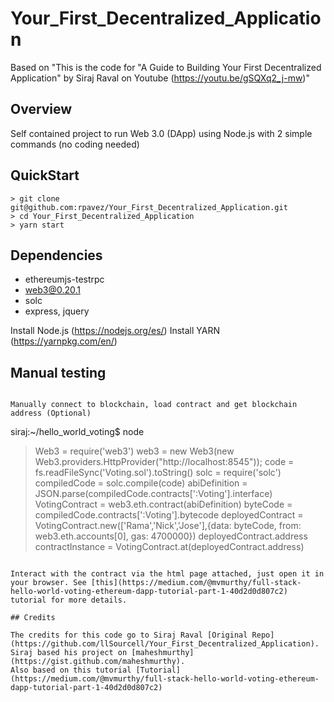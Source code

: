 # Your_First_Decentralized_Application
Based on "This is the code for "A Guide to Building Your First Decentralized Application" by Siraj Raval on Youtube (https://youtu.be/gSQXq2_j-mw)"


## Overview

Self contained project to run Web 3.0 (DApp) using Node.js with 2 simple commands (no coding needed)

## QuickStart
```
> git clone git@github.com:rpavez/Your_First_Decentralized_Application.git
> cd Your_First_Decentralized_Application
> yarn start
```


## Dependencies

* ethereumjs-testrpc 
* web3@0.20.1
* solc
* express, jquery

Install Node.js (https://nodejs.org/es/)
Install YARN (https://yarnpkg.com/en/)


## Manual testing
```

Manually connect to blockchain, load contract and get blockchain address (Optional)

```
siraj:~/hello_world_voting$ node
> Web3 = require('web3')
> web3 = new Web3(new Web3.providers.HttpProvider("http://localhost:8545"));
> code = fs.readFileSync('Voting.sol').toString()
> solc = require('solc')
> compiledCode = solc.compile(code)
> abiDefinition = JSON.parse(compiledCode.contracts[':Voting'].interface)
> VotingContract = web3.eth.contract(abiDefinition)
> byteCode = compiledCode.contracts[':Voting'].bytecode
> deployedContract = VotingContract.new(['Rama','Nick','Jose'],{data: byteCode, from: web3.eth.accounts[0], gas: 4700000})
> deployedContract.address
> contractInstance = VotingContract.at(deployedContract.address)
```

Interact with the contract via the html page attached, just open it in your browser. See [this](https://medium.com/@mvmurthy/full-stack-hello-world-voting-ethereum-dapp-tutorial-part-1-40d2d0d807c2) tutorial for more details. 

## Credits

The credits for this code go to Siraj Raval [Original Repo](https://github.com/llSourcell/Your_First_Decentralized_Application).
Siraj based his project on [maheshmurthy](https://gist.github.com/maheshmurthy).
Also based on this tutorial [Tutorial](https://medium.com/@mvmurthy/full-stack-hello-world-voting-ethereum-dapp-tutorial-part-1-40d2d0d807c2)
